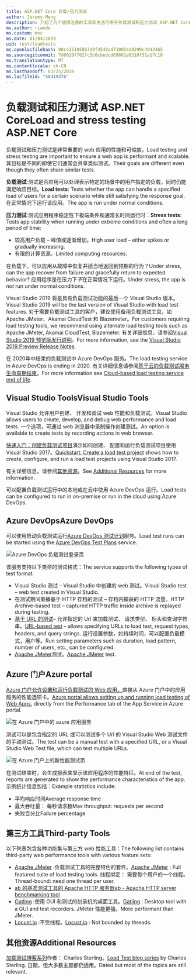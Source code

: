 ```yaml
---
title: ASP.NET Core 负载/压力测试
author: Jeremy-Meng
description: 介绍了几个值得注意的工具和方法可用于负载测试和压力测试 ASP.NET Core 应用。
ms.author: riande
ms.custom: mvc
ms.date: 01/04/2019
uid: test/loadtests
ms.openlocfilehash: 08c4251059b7d9f4549ad710054d8299c4943465
ms.sourcegitcommit: 7d6019f762fc5b8cbedcd69801e8310f51a17c18
ms.translationtype: MT
ms.contentlocale: zh-CN
ms.lasthandoff: 03/25/2019
ms.locfileid: "58419376"
---
```

# <a name="load-and-stress-testing-aspnet-core"></a><span data-ttu-id="f99cd-103">负载测试和压力测试 ASP.NET Core</span><span class="sxs-lookup"><span data-stu-id="f99cd-103">Load and stress testing ASP.NET Core</span></span>

<span data-ttu-id="f99cd-104">负载测试和压力测试是非常重要的 web 应用的性能和可缩放。</span><span class="sxs-lookup"><span data-stu-id="f99cd-104">Load testing and stress testing are important to ensure a web app is performant and scalable.</span></span> <span data-ttu-id="f99cd-105">其目标是不同的即使它们通常会共享类似测试。</span><span class="sxs-lookup"><span data-stu-id="f99cd-105">Their goals are different even though they often share similar tests.</span></span>

<span data-ttu-id="f99cd-106">**负载测试**:测试是否应用可以处理表示特定的场景中的用户指定的负载，同时仍能满足响应目标。</span><span class="sxs-lookup"><span data-stu-id="f99cd-106">**Load tests**: Tests whether the app can handle a specified load of users for a certain scenario while still satisfying the response goal.</span></span> <span data-ttu-id="f99cd-107">在正常情况下运行该应用。</span><span class="sxs-lookup"><span data-stu-id="f99cd-107">The app is run under normal conditions.</span></span>

<span data-ttu-id="f99cd-108">**压力测试**:测试应用程序稳定性下极端条件和通常长时间运行时：</span><span class="sxs-lookup"><span data-stu-id="f99cd-108">**Stress tests**: Tests app stability when running under extreme conditions and often a long period of time:</span></span>

* <span data-ttu-id="f99cd-109">较高用户负载 – 峰值或逐渐增加。</span><span class="sxs-lookup"><span data-stu-id="f99cd-109">High user load – either spikes or gradually increasing.</span></span>
* <span data-ttu-id="f99cd-110">有限的计算资源。</span><span class="sxs-lookup"><span data-stu-id="f99cd-110">Limited computing resources.</span></span>

<span data-ttu-id="f99cd-111">在负载下，可以应用从故障中恢复并适当地返回到预期的行为？</span><span class="sxs-lookup"><span data-stu-id="f99cd-111">Under stress, can the app recover from failure and gracefully return to expected behavior?</span></span> <span data-ttu-id="f99cd-112">应用程序是在压力下*不*在正常情况下运行。</span><span class="sxs-lookup"><span data-stu-id="f99cd-112">Under stress, the app is *not* run under normal conditions.</span></span>

<span data-ttu-id="f99cd-113">Visual Studio 2019 将是具有负载测试功能的最后一个 Visual Studio 版本。</span><span class="sxs-lookup"><span data-stu-id="f99cd-113">Visual Studio 2019 will be the last version of Visual Studio with load test features.</span></span> <span data-ttu-id="f99cd-114">对于需要负载测试工具的客户，建议使用备用负载测试工具，如 Apache JMeter、Akamai CloudTest 和 Blazemeter。</span><span class="sxs-lookup"><span data-stu-id="f99cd-114">For customers requiring load testing tools, we recommend using alternate load testing tools such as Apache JMeter, Akamai CloudTest, Blazemeter.</span></span> <span data-ttu-id="f99cd-115">有关详细信息，请参阅[Visual Studio 2019 预览版发行说明](/visualstudio/releases/2019/release-notes-preview#test-tools)。</span><span class="sxs-lookup"><span data-stu-id="f99cd-115">For more information, see the [Visual Studio 2019 Preview Release Notes](/visualstudio/releases/2019/release-notes-preview#test-tools).</span></span>

<span data-ttu-id="f99cd-116">在 2020年中结束的负载测试中 Azure DevOps 服务。</span><span class="sxs-lookup"><span data-stu-id="f99cd-116">The load testing service in Azure DevOps is ending in 2020.</span></span> <span data-ttu-id="f99cd-117">有关详细信息请参阅[基于云的负载测试服务生命周期结束](https://devblogs.microsoft.com/devops/cloud-based-load-testing-service-eol/)。</span><span class="sxs-lookup"><span data-stu-id="f99cd-117">For more information see [Cloud-based load testing service end of life](https://devblogs.microsoft.com/devops/cloud-based-load-testing-service-eol/).</span></span>

## <a name="visual-studio-tools"></a><span data-ttu-id="f99cd-118">Visual Studio Tools</span><span class="sxs-lookup"><span data-stu-id="f99cd-118">Visual Studio Tools</span></span>

<span data-ttu-id="f99cd-119">Visual Studio 允许用户创建、 开发和调试 web 性能和负载测试。</span><span class="sxs-lookup"><span data-stu-id="f99cd-119">Visual Studio allows users to create, develop, and debug web performance and load tests.</span></span> <span data-ttu-id="f99cd-120">一个选项，可通过 web 浏览器中录制操作创建测试。</span><span class="sxs-lookup"><span data-stu-id="f99cd-120">An option is available to create tests by recording actions in web browser.</span></span>

<span data-ttu-id="f99cd-121">[快速入门：创建负载测试项目](/visualstudio/test/quickstart-create-a-load-test-project?view=vs-2017)演示如何创建、 配置和运行负载测试项目使用 Visual Studio 2017。</span><span class="sxs-lookup"><span data-stu-id="f99cd-121">[Quickstart: Create a load test project](/visualstudio/test/quickstart-create-a-load-test-project?view=vs-2017) shows how to create, configure, and run a load test projects using Visual Studio 2017.</span></span>

<span data-ttu-id="f99cd-122">有关详细信息，请参阅[其他资源](#add)。</span><span class="sxs-lookup"><span data-stu-id="f99cd-122">See [Additional Resources](#add) for more information.</span></span>

<span data-ttu-id="f99cd-123">可以配置负载测试运行中的本地或在云中使用 Azure DevOps 运行。</span><span class="sxs-lookup"><span data-stu-id="f99cd-123">Load tests can be configured to run in on-premise or run in the cloud using Azure DevOps.</span></span>

## <a name="azure-devops"></a><span data-ttu-id="f99cd-124">Azure DevOps</span><span class="sxs-lookup"><span data-stu-id="f99cd-124">Azure DevOps</span></span>

<span data-ttu-id="f99cd-125">可以使用启动负载测试运行[Azure DevOps 测试计划](/azure/devops/test/load-test/index?view=vsts)服务。</span><span class="sxs-lookup"><span data-stu-id="f99cd-125">Load test runs can be started using the [Azure DevOps Test Plans](/azure/devops/test/load-test/index?view=vsts) service.</span></span>

![Azure DevOps 负载测试登录页](./load-tests/_static/azure-devops-load-test.png)

<span data-ttu-id="f99cd-127">该服务支持以下类型的测试格式：</span><span class="sxs-lookup"><span data-stu-id="f99cd-127">The service supports the following types of test format:</span></span>

* <span data-ttu-id="f99cd-128">Visual Studio 测试 – Visual Studio 中创建的 web 测试。</span><span class="sxs-lookup"><span data-stu-id="f99cd-128">Visual Studio test – web test created in Visual Studio.</span></span>
* <span data-ttu-id="f99cd-129">在测试期间重播基于 HTTP 存档的测试 – 存档内捕获的 HTTP 流量。</span><span class="sxs-lookup"><span data-stu-id="f99cd-129">HTTP Archive-based test – captured HTTP traffic inside archive is replayed during testing.</span></span>
* <span data-ttu-id="f99cd-130">[基于 URL 的测试](/azure/devops/test/load-test/get-started-simple-cloud-load-test?view=vsts)– 允许指定的 Url 来加载测试、 请求类型、 标头和查询字符串。</span><span class="sxs-lookup"><span data-stu-id="f99cd-130">[URL-based test](/azure/devops/test/load-test/get-started-simple-cloud-load-test?view=vsts) – allows specifying URLs to load test, request types, headers, and query strings.</span></span> <span data-ttu-id="f99cd-131">运行设置参数，如持续时间，可以配置负载模式，用户等。</span><span class="sxs-lookup"><span data-stu-id="f99cd-131">Run setting parameters such as duration, load pattern, number of users, etc., can be configured.</span></span>
* <span data-ttu-id="f99cd-132">[Apache JMeter](https://jmeter.apache.org/)测试。</span><span class="sxs-lookup"><span data-stu-id="f99cd-132">[Apache JMeter](https://jmeter.apache.org/) test.</span></span>

## <a name="azure-portal"></a><span data-ttu-id="f99cd-133">Azure 门户</span><span class="sxs-lookup"><span data-stu-id="f99cd-133">Azure portal</span></span>

<span data-ttu-id="f99cd-134">[Azure 门户允许设置和运行负载测试的 Web 应用，](/azure/devops/test/load-test/app-service-web-app-performance-test?view=vsts)直接从 Azure 门户中的应用服务的性能选项卡。</span><span class="sxs-lookup"><span data-stu-id="f99cd-134">[Azure portal allows setting up and running load testing of Web Apps,](/azure/devops/test/load-test/app-service-web-app-performance-test?view=vsts) directly from the Performance tab of the App Service in Azure portal.</span></span>

![在 Azure 门户中的 azure 应用服务](./load-tests/_static/azure-appservice-perf-test.png)

<span data-ttu-id="f99cd-136">测试可以是包含指定的 URL 或可以测试多个 Url 的 Visual Studio Web 测试文件的手动测试。</span><span class="sxs-lookup"><span data-stu-id="f99cd-136">The test can be a manual test with a specified URL, or a Visual Studio Web Test file, which can test multiple URLs.</span></span>

![在 Azure 门户上的新性能测试页](./load-tests/_static/azure-appservice-perf-test-config.png)

<span data-ttu-id="f99cd-138">在测试结束时，会生成报表来显示该应用程序的性能特征。</span><span class="sxs-lookup"><span data-stu-id="f99cd-138">At end of the test, reports are generated to show the performance characteristics of the app.</span></span> <span data-ttu-id="f99cd-139">示例统计信息包括：</span><span class="sxs-lookup"><span data-stu-id="f99cd-139">Example statistics include:</span></span>

* <span data-ttu-id="f99cd-140">平均响应时间</span><span class="sxs-lookup"><span data-stu-id="f99cd-140">Average response time</span></span>
* <span data-ttu-id="f99cd-141">最大吞吐量： 每秒请求数</span><span class="sxs-lookup"><span data-stu-id="f99cd-141">Max throughput: requests per second</span></span>
* <span data-ttu-id="f99cd-142">失败百分比</span><span class="sxs-lookup"><span data-stu-id="f99cd-142">Failure percentage</span></span>

## <a name="third-party-tools"></a><span data-ttu-id="f99cd-143">第三方工具</span><span class="sxs-lookup"><span data-stu-id="f99cd-143">Third-party Tools</span></span>

<span data-ttu-id="f99cd-144">以下列表包含各种功能集与第三方 web 性能工具：</span><span class="sxs-lookup"><span data-stu-id="f99cd-144">The following list contains third-party web performance tools with various feature sets:</span></span>

* <span data-ttu-id="f99cd-145">[Apache JMeter](https://jmeter.apache.org/) :负载测试工具的完整特色的套件。</span><span class="sxs-lookup"><span data-stu-id="f99cd-145">[Apache JMeter](https://jmeter.apache.org/) : Full featured suite of load testing tools.</span></span> <span data-ttu-id="f99cd-146">线程绑定： 需要每个用户的一个线程。</span><span class="sxs-lookup"><span data-stu-id="f99cd-146">Thread-bound: need one thread per user.</span></span>
* [<span data-ttu-id="f99cd-147">ab 的基准测试工具的 Apache HTTP 服务器</span><span class="sxs-lookup"><span data-stu-id="f99cd-147">ab - Apache HTTP server benchmarking tool</span></span>](https://httpd.apache.org/docs/2.4/programs/ab.html)
* <span data-ttu-id="f99cd-148">[Gatling](https://gatling.io/) :使用 GUI 和测试的刻录机的桌面工具。</span><span class="sxs-lookup"><span data-stu-id="f99cd-148">[Gatling](https://gatling.io/) : Desktop tool with a GUI and test recorders.</span></span> <span data-ttu-id="f99cd-149">JMeter 性能更强。</span><span class="sxs-lookup"><span data-stu-id="f99cd-149">More performant than JMeter.</span></span>
* <span data-ttu-id="f99cd-150">[Locust.io](https://locust.io/) :不受线程。</span><span class="sxs-lookup"><span data-stu-id="f99cd-150">[Locust.io](https://locust.io/) : Not bounded by threads.</span></span>

<a name="add"></a>

## <a name="additional-resources"></a><span data-ttu-id="f99cd-151">其他资源</span><span class="sxs-lookup"><span data-stu-id="f99cd-151">Additional Resources</span></span>

<span data-ttu-id="f99cd-152">[加载测试博客系列](https://blogs.msdn.microsoft.com/charles_sterling/2015/06/01/load-test-series-part-i-creating-web-performance-tests-for-a-load-test/)作者： Charles Sterling。</span><span class="sxs-lookup"><span data-stu-id="f99cd-152">[Load Test blog series](https://blogs.msdn.microsoft.com/charles_sterling/2015/06/01/load-test-series-part-i-creating-web-performance-tests-for-a-load-test/) by Charles Sterling.</span></span> <span data-ttu-id="f99cd-153">日期，但大多数主题都仍适用。</span><span class="sxs-lookup"><span data-stu-id="f99cd-153">Dated but most of the topics are still relevant.</span></span>
